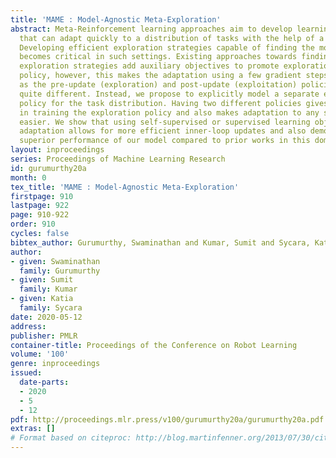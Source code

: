 ```yaml
---
title: 'MAME : Model-Agnostic Meta-Exploration'
abstract: Meta-Reinforcement learning approaches aim to develop learning procedures
  that can adapt quickly to a distribution of tasks with the help of a few examples.
  Developing efficient exploration strategies capable of finding the most useful samples
  becomes critical in such settings. Existing approaches towards finding efficient
  exploration strategies add auxiliary objectives to promote exploration by the pre-update
  policy, however, this makes the adaptation using a few gradient steps difficult
  as the pre-update (exploration) and post-update (exploitation) policies are often
  quite different. Instead, we propose to explicitly model a separate exploration
  policy for the task distribution. Having two different policies gives more flexibility
  in training the exploration policy and also makes adaptation to any specific task
  easier. We show that using self-supervised or supervised learning objectives for
  adaptation allows for more efficient inner-loop updates and also demonstrate the
  superior performance of our model compared to prior works in this domain.
layout: inproceedings
series: Proceedings of Machine Learning Research
id: gurumurthy20a
month: 0
tex_title: 'MAME : Model-Agnostic Meta-Exploration'
firstpage: 910
lastpage: 922
page: 910-922
order: 910
cycles: false
bibtex_author: Gurumurthy, Swaminathan and Kumar, Sumit and Sycara, Katia
author:
- given: Swaminathan
  family: Gurumurthy
- given: Sumit
  family: Kumar
- given: Katia
  family: Sycara
date: 2020-05-12
address: 
publisher: PMLR
container-title: Proceedings of the Conference on Robot Learning
volume: '100'
genre: inproceedings
issued:
  date-parts:
  - 2020
  - 5
  - 12
pdf: http://proceedings.mlr.press/v100/gurumurthy20a/gurumurthy20a.pdf
extras: []
# Format based on citeproc: http://blog.martinfenner.org/2013/07/30/citeproc-yaml-for-bibliographies/
---
```

